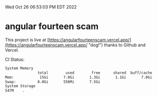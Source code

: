 Wed Oct 26 06:53:03 PM EDT 2022

# angular fourteen scam


This project is live at [https://angularfourteenscam.vercel.app/](https://angularfourteenscam.vercel.app/ "dog!") thanks to Github and Vercel.

CI Status: 

```bash
System Memory
               total        used        free      shared  buff/cache   available
Mem:            15Gi       7.0Gi       1.3Gi       1.1Gi       7.0Gi       6.9Gi
Swap:          8.0Gi       556Mi       7.5Gi
System Storage
547M	.
```
